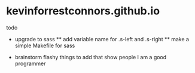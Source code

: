 # kevinforrestconnors.github.io

todo

* upgrade to sass
** add variable name for .s-left and .s-right
** make a simple Makefile for sass

* brainstorm flashy things to add that show people I am a good programmer